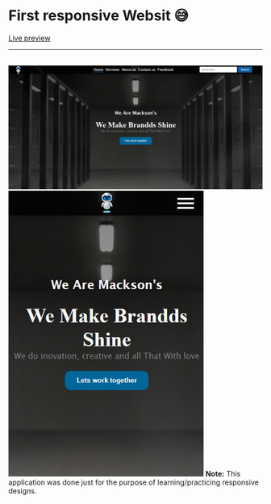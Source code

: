 # First responsive Websit 😅

[Live preview](https://andricksilva.github.io/demo-repo/)

---
<br>
<img src="imgs/image2.PNG">
<br>
<img src="imgs/image.png">
<b>Note:</b> This application was done just for the purpose of learning/practicing responsive designs.
